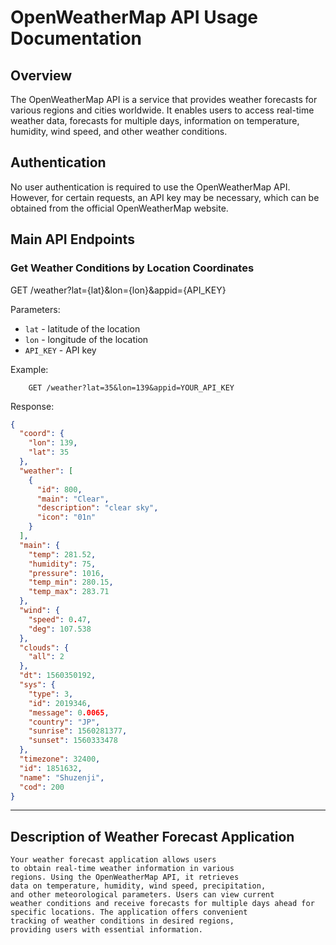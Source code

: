 
# OpenWeatherMap API Usage Documentation

## Overview
The OpenWeatherMap API is a service that provides weather forecasts for various regions and cities worldwide. It enables users to access real-time weather data, forecasts for multiple days, information on temperature, humidity, wind speed, and other weather conditions.

## Authentication
No user authentication is required to use the OpenWeatherMap API. However, for certain requests, an API key may be necessary, which can be obtained from the official OpenWeatherMap website.

## Main API Endpoints

### Get Weather Conditions by Location Coordinates
GET /weather?lat={lat}&lon={lon}&appid={API_KEY}

Parameters:

- `lat` - latitude of the location
- `lon` - longitude of the location
- `API_KEY` - API key

Example:
````
    GET /weather?lat=35&lon=139&appid=YOUR_API_KEY
````

Response:
```json
{
  "coord": {
    "lon": 139,
    "lat": 35
  },
  "weather": [
    {
      "id": 800,
      "main": "Clear",
      "description": "clear sky",
      "icon": "01n"
    }
  ],
  "main": {
    "temp": 281.52,
    "humidity": 75,
    "pressure": 1016,
    "temp_min": 280.15,
    "temp_max": 283.71
  },
  "wind": {
    "speed": 0.47,
    "deg": 107.538
  },
  "clouds": {
    "all": 2
  },
  "dt": 1560350192,
  "sys": {
    "type": 3,
    "id": 2019346,
    "message": 0.0065,
    "country": "JP",
    "sunrise": 1560281377,
    "sunset": 1560333478
  },
  "timezone": 32400,
  "id": 1851632,
  "name": "Shuzenji",
  "cod": 200
}
```
----
Description of Weather Forecast Application
----
````
Your weather forecast application allows users
to obtain real-time weather information in various
regions. Using the OpenWeatherMap API, it retrieves 
data on temperature, humidity, wind speed, precipitation,
and other meteorological parameters. Users can view current 
weather conditions and receive forecasts for multiple days ahead for 
specific locations. The application offers convenient
tracking of weather conditions in desired regions,
providing users with essential information.